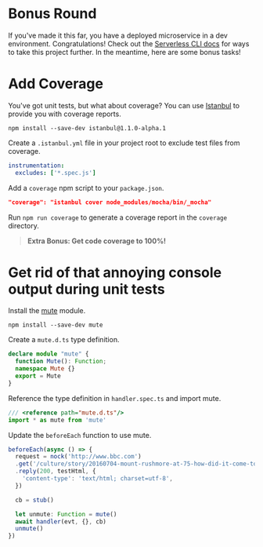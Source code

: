 # Bonus Round

If you've made it this far, you have a deployed microservice in a dev
environment. Congratulations! Check out the
[Serverless CLI docs](http://docs.serverless.com/docs/commands-overview) for
ways to take this project further. In the meantime, here are some bonus tasks!

# Add Coverage

You've got unit tests, but what about coverage? You can use
[Istanbul](https://github.com/gotwarlost/istanbul) to provide you with coverage
reports.

```
npm install --save-dev istanbul@1.1.0-alpha.1
```

Create a `.istanbul.yml` file in your project root to exclude test files from
coverage.

```yml
instrumentation:
  excludes: ['*.spec.js']
```

Add a `coverage` npm script to your `package.json`.

```json
"coverage": "istanbul cover node_modules/mocha/bin/_mocha"
```

Run `npm run coverage` to generate a coverage report in the `coverage`
directory.

> **Extra Bonus: Get code coverage to 100%!**

# Get rid of that annoying console output during unit tests

Install the [mute](https://github.com/shannonmoeller/mute) module.

```
npm install --save-dev mute
```

Create a `mute.d.ts` type definition.

```typescript
declare module "mute" {
  function Mute(): Function;
  namespace Mute {}
  export = Mute
}
```

Reference the type definition in `handler.spec.ts` and import mute.

```typescript
/// <reference path="mute.d.ts"/>
import * as mute from 'mute'
```

Update the `beforeEach` function to use mute.

```typescript
beforeEach(async () => {
  request = nock('http://www.bbc.com')
  .get('/culture/story/20160704-mount-rushmore-at-75-how-did-it-come-to-be')
  .reply(200, testHtml, {
    'content-type': 'text/html; charset=utf-8',
  })

  cb = stub()

  let unmute: Function = mute()
  await handler(evt, {}, cb)
  unmute()
})
```

